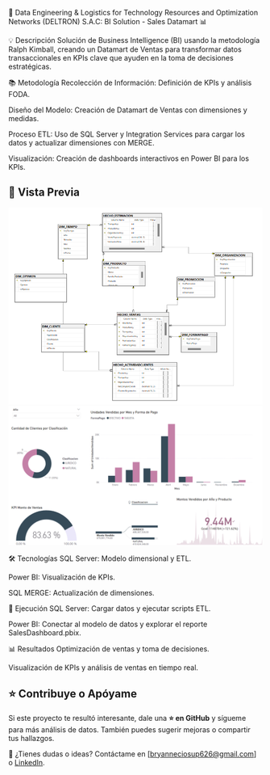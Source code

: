 🚀 Data Engineering & Logistics for Technology Resources 
   and Optimization Networks (DELTRON) S.A.C: 
   BI Solution - Sales Datamart 📊

💡 Descripción
Solución de Business Intelligence (BI) usando la metodología Ralph Kimball, creando un Datamart de Ventas para transformar datos transaccionales en KPIs clave que ayuden en la toma de decisiones estratégicas.

📚 Metodología
Recolección de Información: Definición de KPIs y análisis FODA.

Diseño del Modelo: Creación de Datamart de Ventas con dimensiones y medidas.

Proceso ETL: Uso de SQL Server y Integration Services para cargar los datos y actualizar dimensiones con MERGE.

Visualización: Creación de dashboards interactivos en Power BI para los KPIs.

## 📸 Vista Previa  

![Modelo Dimensional - Datamart](ModeloDimensional.png)  
![Dashboard Preview](Reporte1.png)  

🛠️ Tecnologías
SQL Server: Modelo dimensional y ETL.

Power BI: Visualización de KPIs.

SQL MERGE: Actualización de dimensiones.

🚀 Ejecución
SQL Server: Cargar datos y ejecutar scripts ETL.

Power BI: Conectar al modelo de datos y explorar el reporte SalesDashboard.pbix.

📊 Resultados
Optimización de ventas y toma de decisiones.

Visualización de KPIs y análisis de ventas en tiempo real.

## ⭐ Contribuye o Apóyame  

Si este proyecto te resultó interesante, dale una **⭐ en GitHub** y sígueme para más análisis de datos. También puedes sugerir mejoras o compartir tus hallazgos.  

📧 ¿Tienes dudas o ideas? Contáctame en [bryanneciosup626@gmail.com] o [LinkedIn](https://www.linkedin.com/in/brayan-rafael-neciosup-bola%C3%B1os-407a59246/).  